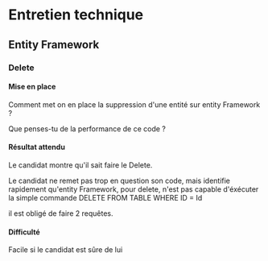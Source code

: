 # Entretien technique

## Entity Framework

### Delete

#### Mise en place

Comment met on en place la suppression d'une entité sur entity Framework ?

Que penses-tu de la performance de ce code ?

#### Résultat attendu

Le candidat montre qu'il sait faire le Delete.

Le candidat ne remet pas trop en question son code, mais identifie rapidement qu'entity Framework, pour delete, n'est pas capable d'éxécuter la simple commande DELETE FROM TABLE WHERE ID = Id

il est obligé de faire 2 requêtes.

#### Difficulté

Facile si le candidat est sûre de lui

